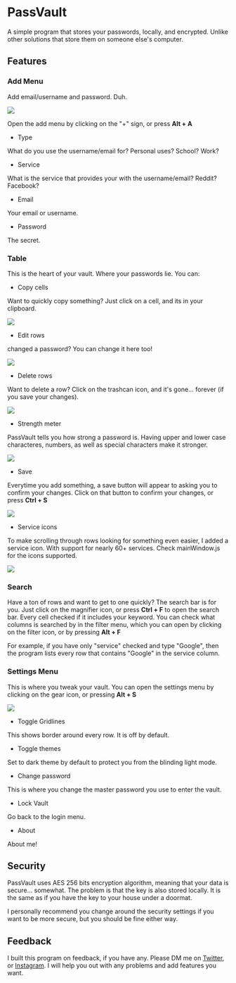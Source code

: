 # PassVault
A simple program that stores your passwords, locally, and encrypted. Unlike other solutions that store them on someone else's computer.


## Features
### Add Menu
Add email/username and password. Duh.

![](https://github.com/Electr0d/PassVault/blob/master/gifs/add%20menu/add%20menu.gif)

Open the add menu by clicking on the "+" sign, or press **Alt + A**
- Type

What do you use the username/email for? Personal uses? School? Work?

- Service

What is the service that provides your with the username/email? Reddit? Facebook?

- Email

Your email or username.

- Password

The secret.


### Table
This is the heart of your vault. Where your passwords lie. You can:

- Copy cells

Want to quickly copy something? Just click on a cell, and its in your clipboard.

![](https://github.com/Electr0d/PassVault/blob/master/gifs/table/copy.gif)

- Edit rows

changed a password? You can change it here too!

![](https://github.com/Electr0d/PassVault/blob/master/gifs/table/editRow.gif)

- Delete rows

Want to delete a row? Click on the trashcan icon, and it's gone... forever (if you save your changes).

![](https://github.com/Electr0d/PassVault/blob/master/gifs/table/deleteRow.gif)

- Strength meter

PassVault tells you how strong a password is. Having upper and lower case characteres, numbers, as well as special characters make it stronger.

![](https://github.com/Electr0d/PassVault/blob/master/gifs/table/strengthMeter.gif)

- Save

Everytime you add something, a save button will appear to asking you to confirm your changes. Click on that button to confirm your changes, or press **Ctrl + S**

![](https://github.com/Electr0d/PassVault/blob/master/gifs/table/save.gif)

- Service icons

To make scrolling through rows looking for something even easier, I added a service icon. With support for nearly 60+ services. Check mainWindow.js for the icons supported.

![](https://github.com/Electr0d/PassVault/blob/master/gifs/table/icons.gif)

### Search

Have a ton of rows and want to get to one quickly? The search bar is for you. Just click on the magnifier icon, or press **Ctrl + F** to open the search bar.
Every cell checked if it includes your keyword. You can check what columns is searched by in the filter menu, which you can open by clicking on the filter icon, or by pressing **Alt + F**

For example, if you have only "service" checked and type "Google", then the program lists every row that contains "Google" in the service column.

### Settings Menu
This is where you tweak your vault. You can open the settings menu by clicking on the gear icon, or pressing **Alt + S**

![](https://github.com/Electr0d/PassVault/blob/master/gifs/settings/settings.gif)

- Toggle Gridlines

This shows border around every row. It is off by default.


- Toggle themes

Set to dark theme by default to protect you from the blinding light mode.


- Change password

This is where you change the master password you use to enter the vault.


- Lock Vault

Go back to the login menu.


- About

About me!

## Security
PassVault uses AES 256 bits encryption algorithm, meaning that your data is secure... somewhat. The problem is that the key is also stored locally. It is the same as if you have the key to your house under a doormat.

I personally recommend you change around the security settings if you want to be more secure, but you should be fine either way.


## Feedback
I built this program on feedback, if you have any. Please DM me on [Twitter](https://www.twitter.com/Electr0d), or [Instagram](https://www.instagram.com/hamza__sar). I will help you out with any problems and add features you want.




